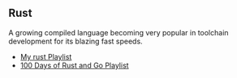 ## Rust

A growing compiled language becoming very popular in toolchain development for its blazing fast speeds.

- [My rust Playlist](https://youtube.com/playlist?list=PLY6oTPmKnKbYPkf2AhsPbq_YGh3q7p4Aj)
- [100 Days of Rust and Go Playlist](https://youtube.com/playlist?list=PLY6oTPmKnKbabcwTf0ijTQvDtgKrQ6pub)